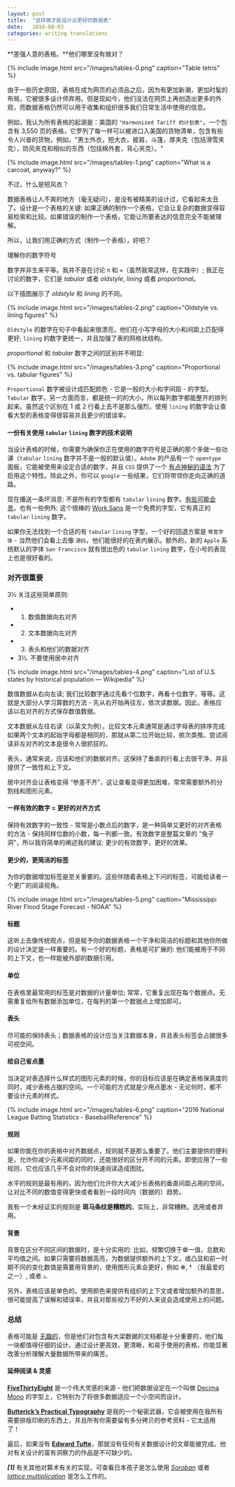 ```yaml
---
layout: post
title:  "这样做才能设计出更好的数据表"
date:   2016-08-03
categories: writing translations
---
```


**差强人意的表格。**他们哪里没有做对？

{% include image.html src="/images/tables-0.png" caption="Table tetris" %}

由于一些历史原因，表格在成为网页的必须品之后，因为有更加新潮，更加时髦的布局，它被很多设计师弃用。但是现如今，他们没法在网页上再创造出更多的外观，而数据表格仍然可以用于收集和组织很多我们日常生活中使用的信息。

例如，我认为所有表格的起源是：美国的 `"Harmonized Tariff 的计划表"`，一个包含有 3,550 页的表格，它罗列了每一样可以被进口入美国的货物清单，包含有些令人兴奋的货物，例如，"男士外衣，短大衣，披肩，斗篷，厚夹克（包括滑雪夹克），防风夹克和相似的东西（包括棉外套，背心夹克）。"

{% include image.html src="/images/tables-1.png" caption="What is a carcoat, anyway?" %}

不过，什么是短风衣？

数据表格让人不爽的地方（毫无疑问），是没有被精美的设计过，它看起来太丑了。设计是一个表格的关键: 如果正确的制作一个表格，它会让复杂的数据变得容易检索和比较。如果错误的制作一个表格，它能让所要表达的信息完全不能被理解。

所以，让我们用正确的方式（制作一个表格），好吧？

理解你的数字符号

数字并非生来平等。我并不是在讨论 `π` 和 `∞`（虽然我常这样，在实践中）; 我正在讨论的数字，它们是 *tabular* 或者 *oldstyle*, *lining* 或者 *proportional*。 

以下插图展示了 *oldstyle* 和 *lining* 的不同。

{% include image.html src="/images/tables-2.png" caption="Oldstyle vs. lining figures" %}

`Oldstyle` 的数字在句子中看起来很漂亮，他们在小写字母的大小和间距上匹配得更好; `lining` 的数字更统一，并且加强了表的网格状结构。 

*proportional* 和 *tabular* 数字之间的区别并不明显:

{% include image.html src="/images/tables-3.png" caption="Proportional vs. tabular figures" %}

`Proportional` 数字被设计成匹配颜色 - 它是一般的大小和字间距 - 的字型。`Tabular` 数字，另一方面而言，都是统一的的大小，所以每列数字都能整齐的排列起来。虽然这个区别在 1 或 2 行看上去不是那么强烈，使用 `lining` 的数字会让查看大型的表格变得很容易并且更少的错误率。

#### 一份有关使用 `tabular` `lining` 数字的技术说明

当设计表格的时候，你需要为确保你正在使用的数字符号是正确的那个多做一些功课（`tabular` `lining` 数字并不是一般的默认值）。`Adobe` 的产品有一个 `opentype` 面板，它能被使用来设定合适的数字，并且 `CSS` 提供了一个 [有点神秘的语法](https://css-tricks.com/almanac/properties/f/font-feature-settings) 为了启用这个特性。除此之外，你可以 `google` 一些结果，它们将带领你走向正确的道路。

现在播送一条坏消息: 不是所有的字型都有 `tabular` `lining` 数字。[有些可能会贵](https://www.myfonts.com/fonts/fontfont/ff-meta/)。也有一些例外: 这个很棒的 [Work Sans](https://fonts.google.com/specimen/Work+Sans) 是一个免费的字型，它有真正的 `tabular` `lining` 数字。

如果你无法找到一个合适的有 `tabular` `lining` 字型，一个好的回退方案是 `等宽字体` -  当然他们会看上去像 `源码`，他们能很好的在表内展示。额外的，新的 `Apple` 系统默认的字体 `San Francisco` 就有很出色的 `tabular` `lining` 数字，在小号的表现上也是很好看的。

### 对齐很重要

3½ 关注这些简单原则:

* 1. 数值数据向右对齐
* 2. 文本数据向左对齐
* 3. 表头和他们的数据对齐
* 3½. 不要使用居中对齐

{% include image.html src="/images/tables-4.png" caption="List of U.S. states by historical population — Wikipedia" %}

数值数据从右向左读; 我们比较数字通过先看个位数字，再看十位数字，等等。这就是大部分人学习算数的方法 - 先从右开始再往左，依次读数据。因此，表格应该以右对齐的方式保存数值数据。

文本数据从左往右读（以英文为例）。比较文本元素通常是通过字母表的排序完成: 如果两个文本的起始字母都是相同的，那就从第二位开始比较，依次类推。尝试阅读非左对齐的文本是很令人很抓狂的。

表头，通常来说，应该和他们的数据对齐。这保持了垂直的行看上去很干净，并且提供了一致性和上下文。

居中对齐会让表格变得 “参差不齐”，这让查看变得更加困难，常常需要额外的分割线和图形元素。

#### 一样有效的数字 = 更好的对齐方式

保持有效数字的一致性 - 常常是小数点后的数字，是一种简单又更好的对齐表格的方法 - 保持同样位数的小数，每一列都一致。有效数字是整篇文章的 "兔子洞"，所以我将简单的阐述我的建议: 更少的有效数字，更好的效果。

#### 更少的，更简洁的标签

为你的数据增加标签是至关重要的。这些伴随着表格上下问的标签，可能给读者一个更广的阅读视角。

{% include image.html src="/images/tables-5.png" caption="Mississippi River Flood Stage Forecast - NOAA" %}

#### 标题

这听上去像传统观点，但是赋予你的数据表格一个干净和简洁的标题和其他你所做的设计决定是一样重要的。有一个好的标题，表格是可扩展的: 他们能被用于不同的上下文，也一样能被外部的数据引用。

#### 单位

在表格里最常用的标签是对数据的计量单位; 常常，它重复出现在每个数据点。无需重复给所有数据添加单位，在每列的第一个数据点上增加即可。

#### 表头

尽可能的保持表头；数据表格的设计应当关注数据本身，并且表头标签会占据很多可视空间。

#### 给自己省点墨

当决定对表选择什么样式的图形元素的时候，你的目标应该是在确定表格保真度的同时，减少表格占据的空间。一个可能的方式就是少用点墨水 - 无论何时，都不要设计元素的样式。

{% include image.html src="/images/tables-6.png" caption="2016 National League Batting Statistics - BaseballReference" %}

#### 规则

如果你能在你的表格中对齐数据点，规则就不是那么重要了。他们主要提供的便利是，允许你减少元素间距的同时，还能很好的区分开不同的元素。即使应用了一些规则，它也应该几乎不会对你的快速阅读造成困扰。

水平的规则是最有用的，因为他们允许你大大减少长表格的垂直间距占用的空间，让对比不同的数值变得更快或者看到一段时间内（数据的）趋势。

我有一个未经证实的规则是 **斑马条纹是糟糕的**。实际上，非常糟糕。选用或者弃用。

#### 背景

背景在区分不同区间的数据时，是十分实用的: 比如，频繁切换于单一值，总数和平均值之间。如果只需要将数据高亮，为数据提供额外的上下文，或凸显和前一时期不同的变化数值是需要用背景的，使用图形元素会更好，例如 ✻, † （我最爱的之一）, 或者 ▵.

另外，表格应该是单色的。使用颜色来提供有组织的上下文或者增加额外的意思，很可能提高了误解和错误率，并且对那些视力不好的人来说会造成使用上的问题。

### 总结

表格可能是 [无趣的](https://medium.com/mission-log/well-designed-interfaces-look-boring-568faa4559e0#.e6301amez)，但是他们对包含有大梁数据的文档都是十分重要的，他们每一块都值得仔细的设计。通过设计更高效，更清晰，和易于使用的表格，你能显著改善分析理解大量数据所带来的痛苦。

#### 延伸阅读 & 灵感

[**FiveThirtyEight**](http://fivethirtyeight.com/features/the-rise-and-rise-of-nneka-ogwumike/) 是一个伟大灵感的来源 - 他们把数据设定在一个叫做 [Decima Mono](https://www.myfonts.com/fonts/tipografiaramis/decima-mono/) 的字型上，它特别为了将很多数据适应一个小空间而设计。

[**Butterick’s Practical Typography**](http://practicaltypography.com/) 是我的一个秘密武器，它会被使用在我所有需要排版印刷的东西上，并且所有你需要留有多分拷贝的参考资料 - 它太适用了！

最后，如果没有 [**Edward Tufte**](http://www.edwardtufte.com/bboard/q-and-a-fetch-msg?msg_id=00041I)，那就没有任何有关数据设计的文章能被完成。他对有关设计的富有洞察力的作品是不可缺少的。

***[1]*** 有关其他对算术有关的实现，可查看日本孩子是怎么使用 [*Soroban*](https://www.youtube.com/watch?v=Px_hvzYS3_Y) 或者 [*lattice multiplication*](https://www.khanacademy.org/math/arithmetic/multiplication-division/lattice-multiplication/v/lattice-multiplication) 是怎么工作的。